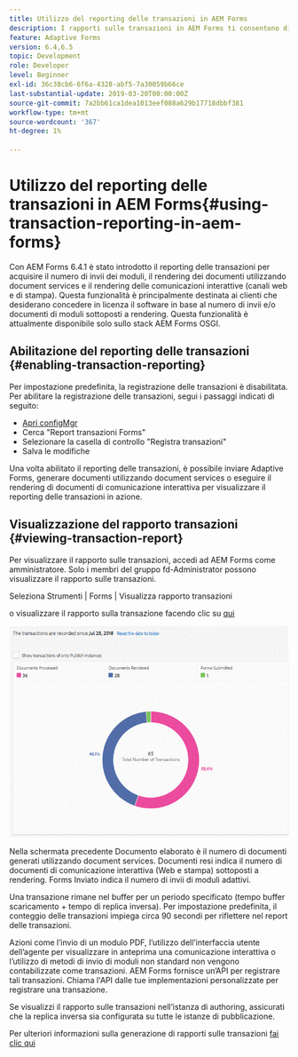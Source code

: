 ```yaml
---
title: Utilizzo del reporting delle transazioni in AEM Forms
description: I rapporti sulle transazioni in AEM Forms ti consentono di tenere un conteggio di tutte le transazioni effettuate a partire da una data specifica nella distribuzione AEM Forms.
feature: Adaptive Forms
version: 6.4,6.5
topic: Development
role: Developer
level: Beginner
exl-id: 36c38cb6-6f6a-4328-abf5-7a30059b66ce
last-substantial-update: 2019-03-20T00:00:00Z
source-git-commit: 7a2bb61ca1dea1013eef088a629b17718dbbf381
workflow-type: tm+mt
source-wordcount: '367'
ht-degree: 1%

---
```


# Utilizzo del reporting delle transazioni in AEM Forms{#using-transaction-reporting-in-aem-forms}

Con AEM Forms 6.4.1 è stato introdotto il reporting delle transazioni per acquisire il numero di invii dei moduli, il rendering dei documenti utilizzando document services e il rendering delle comunicazioni interattive (canali web e di stampa). Questa funzionalità è principalmente destinata ai clienti che desiderano concedere in licenza il software in base al numero di invii e/o documenti di moduli sottoposti a rendering. Questa funzionalità è attualmente disponibile solo sullo stack AEM Forms OSGI.

## Abilitazione del reporting delle transazioni {#enabling-transaction-reporting}

Per impostazione predefinita, la registrazione delle transazioni è disabilitata. Per abilitare la registrazione delle transazioni, segui i passaggi indicati di seguito:

* [Apri configMgr](http://localhost:4502/system/console/configMgr)
* Cerca &quot;Report transazioni Forms&quot;
* Selezionare la casella di controllo &quot;Registra transazioni&quot;
* Salva le modifiche

Una volta abilitato il reporting delle transazioni, è possibile inviare Adaptive Forms, generare documenti utilizzando document services o eseguire il rendering di documenti di comunicazione interattiva per visualizzare il reporting delle transazioni in azione.

## Visualizzazione del rapporto transazioni {#viewing-transaction-report}

Per visualizzare il rapporto sulle transazioni, accedi ad AEM Forms come amministratore. Solo i membri del gruppo fd-Administrator possono visualizzare il rapporto sulle transazioni.

Seleziona Strumenti | Forms | Visualizza rapporto transazioni

o visualizzare il rapporto sulla transazione facendo clic su [qui](http://localhost:4502/mnt/overlay/fd/transaction/gui/content/report.html)

![Reporting sulle transazioni](assets/transactionreporting.gif)

Nella schermata precedente Documento elaborato è il numero di documenti generati utilizzando document services. Documenti resi indica il numero di documenti di comunicazione interattiva (Web e stampa) sottoposti a rendering. Forms Inviato indica il numero di invii di moduli adattivi.

Una transazione rimane nel buffer per un periodo specificato (tempo buffer scaricamento + tempo di replica inversa). Per impostazione predefinita, il conteggio delle transazioni impiega circa 90 secondi per riflettere nel report delle transazioni.

Azioni come l’invio di un modulo PDF, l’utilizzo dell’interfaccia utente dell’agente per visualizzare in anteprima una comunicazione interattiva o l’utilizzo di metodi di invio di moduli non standard non vengono contabilizzate come transazioni. AEM Forms fornisce un’API per registrare tali transazioni. Chiama l&#39;API dalle tue implementazioni personalizzate per registrare una transazione.

Se visualizzi il rapporto sulle transazioni nell’istanza di authoring, assicurati che la replica inversa sia configurata su tutte le istanze di pubblicazione.

Per ulteriori informazioni sulla generazione di rapporti sulle transazioni [fai clic qui](https://helpx.adobe.com/experience-manager/6-4/forms/using/transaction-reports-overview.html)
